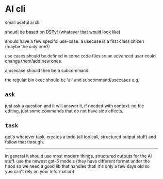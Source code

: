 # AI cli

small useful ai cli

shoudl be based on DSPy! (whatever that would look like)

should have a few specifci use-case. a usecase is a first class citizen (maybe the only one?)

use cases should be defined in some code files so an advanced user could change them/add new ones.

a usecase should then be a subcommand.

the regular bin exec should be 'ai'
and subcommand/usecases e.g.

## `ask`

just ask a question and it will answer it, if needed with context. no file editing, just some commands that do not have side effects.

## `task`

get's whatever task, creates a todo (all toolcall, structured output stuff) and follow that through.

---

in general it should use most modern things, structured outputs for the AI stuff. use the newest gpt-5 models (they have different format under the hood so we need a good lib that handles that! It's only a few days old so yuo can't rely on your information)
